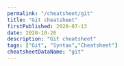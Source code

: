 ```yaml
---
permalink: "/cheatsheet/git"
title: "Git cheatsheet"
firstPublished: 2020-07-13
date: 2020-10-26
description: "Git cheatsheet"
tags: ["Git", "Syntax","Cheatsheet"]
cheatsheetDataName: "git"
---
```

